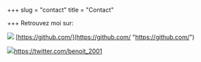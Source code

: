 +++
slug = "contact"
title = "Contact"

+++
Retrouvez moi sur:

![](/uploads/github-mark.png) [https://github.com/](https://github.com/ "https://github.com/")

![](/uploads/twitter_bird-svg.png)[https]()[://twitter.com/benoit_2001](https://twitter.com/benoit_2001 "https://twitter.com/benoit_2001")